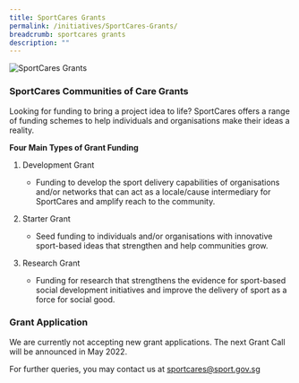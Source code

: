 ```yaml
---
title: SportCares Grants
permalink: /initiatives/SportCares-Grants/
breadcrumb: sportcares grants
description: ""
---
```


![SportCares Grants](/images/Grants_Picture.jpg)

### SportCares Communities of Care Grants

Looking for funding to bring a project idea to life?  SportCares offers a range of funding schemes to help individuals and organisations make their ideas a reality. 

__Four Main Types of Grant Funding__

1. Development Grant
   * Funding to develop the sport delivery capabilities of organisations and/or networks that can act as a locale/cause intermediary for SportCares and amplify reach to the community.

2. Starter Grant
   * Seed funding to individuals and/or organisations with innovative sport-based ideas that strengthen and help communities grow.

3. Research Grant
   * Funding for research that strengthens the evidence for sport-based social development initiatives and improve the delivery of sport as a force for social good.


### Grant Application

We are currently not accepting new grant applications. The next Grant Call will be announced in May 2022.    

For further queries, you may contact us at <sportcares@sport.gov.sg>